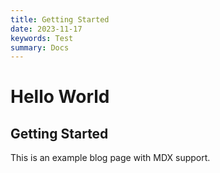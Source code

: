 ```yaml
---
title: Getting Started
date: 2023-11-17
keywords: Test
summary: Docs
---
```


# Hello World

## Getting Started

This is an example blog page with MDX support.